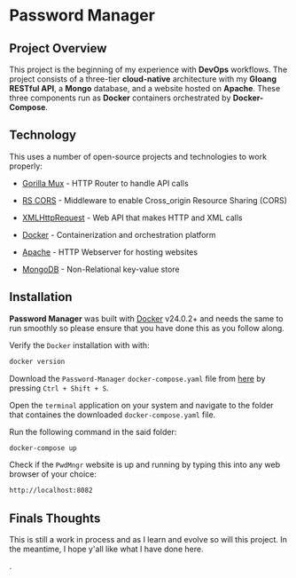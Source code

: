 # Password Manager

## Project Overview

This project is the beginning of my experience with **DevOps** workflows. The project consists of a three-tier **cloud-native** architecture with my **Gloang RESTful API**, a **Mongo** database, and a website hosted on **Apache**. These three components run as **Docker** containers orchestrated by **Docker-Compose**. 

## Technology

This uses a number of open-source projects and technologies to work properly:

- [Gorilla Mux] - HTTP Router to handle API calls
- [RS CORS] - Middleware to enable Cross_origin Resource Sharing (CORS)
- [XMLHttpRequest] - Web API that makes HTTP and XML calls

- [Docker] - Containerization and orchestration platform
- [Apache] - HTTP Webserver for hosting websites
- [MongoDB] - Non-Relational key-value store  


## Installation

**Password Manager** was built with [Docker](https://www.docker.com/) v24.0.2+ and needs the same to run smoothly so please ensure that you have done this as you follow along.

Verify the `Docker` installation with  with:

```sh
docker version
```

Download the `Password-Manager` `docker-compose.yaml` file from [here](https://github.com/anirudh-devanand/Password-Manager/blob/main/docker-compose.yaml) by pressing `Ctrl + Shift + S`.

Open the `terminal` application on your system and navigate to the folder that containes the downloaded `docker-compose.yaml` file.

 
 Run the following command in the said folder:
  ```sh
  docker-compose up
  ```
Check if the `PwdMngr` website is up and running by typing this into any web browser of your choice:
```sh
http://localhost:8082
```

## Finals Thoughts

This is still a work in process and as I learn and evolve so will this project.
In the meantime, I hope y'all like what I have done here.


.




[Gorilla Mux]:https://github.com/gorilla/mux
[RS CORS]:https://github.com/rs/cors
[XMLHttpRequest]: https://developer.mozilla.org/en-US/docs/Web/API/XMLHttpRequest
[Docker]: https://www.docker.com/
[Apache]: https://httpd.apache.org/
[MongoDB]: https://www.mongodb.com/
